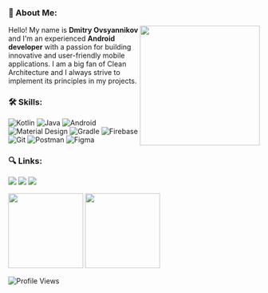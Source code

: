 
### 🚀 About Me:
<img src="https://user-images.githubusercontent.com/48939805/190914687-7636f0eb-3105-41c8-b133-1fe6488c50b5.png" height="240px" align="right" > 


Hello! My name is **Dmitry Ovsyannikov** and I'm an experienced **Android developer** with a passion for building innovative and user-friendly mobile applications. I am a big fan of Clean Architecture and I always strive to implement its principles in my projects.

### 🛠 Skills:
![Kotlin](https://img.shields.io/badge/Kotlin-0095D5?&style=for-the-badge&logo=kotlin&logoColor=white)
![Java](https://img.shields.io/badge/Java-ED8B00?style=for-the-badge&logo=openjdk&logoColor=white)
![Android](https://img.shields.io/badge/Android-3DDC84?style=for-the-badge&logo=android&logoColor=white)
![Material Design](https://img.shields.io/badge/material%20design-757575?style=for-the-badge&logo=material%20design&logoColor=white)
![Gradle](https://img.shields.io/badge/gradle-02303A?style=for-the-badge&logo=gradle&logoColor=white)
![Firebase](https://img.shields.io/badge/firebase-ffca28?style=for-the-badge&logo=firebase&logoColor=black)
![Git](https://img.shields.io/badge/GIT-E44C30?style=for-the-badge&logo=git&logoColor=white)
![Postman](https://img.shields.io/badge/Postman-FF6C37?style=for-the-badge&logo=Postman&logoColor=white)
![Figma](https://img.shields.io/badge/Figma-F24E1E?style=for-the-badge&logo=figma&logoColor=white)

 ### 🔍 Links:
  <a href = "https://t.me/sdk_pro"><img src="https://img.shields.io/badge/Telegram-2CA5E0?style=for-the-badge&logo=telegram&logoColor=white" target="_blank"></a>
  <a href = "mailto:dmtwrk@gmail.com"><img src="https://img.shields.io/badge/-Gmail-%23333?style=for-the-badge&logo=gmail&logoColor=red" target="_blank"></a>
  <a href= "https://www.linkedin.com" target="_blank"><img src="https://img.shields.io/badge/-LinkedIn-%230077B5?style=for-the-badge&logo=linkedin&logoColor=white" target="_blank"></a>


<p>
   <a href="https://github-readme-stats.vercel.app/api?username=dmt7531">
       <img height=150 src="https://github-readme-stats.vercel.app/api?username=dmt7531&show_icons=true&count_private=true"/></a>
   <a href="https://github.com/dmt7531/github-readme-stats">
       <img height=150 src="https://github-readme-stats.vercel.app/api/top-langs/?username=dmt7531&layout=compact"/></a>
</p>

![Profile Views](https://komarev.com/ghpvc/?username=dmt7531)
